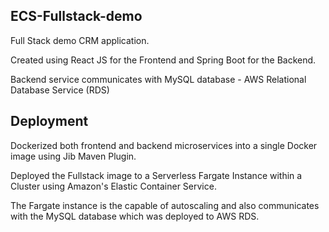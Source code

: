 ## ECS-Fullstack-demo

Full Stack demo CRM application. 

Created using React JS for the Frontend and Spring Boot for the Backend.

Backend service communicates with MySQL database - AWS Relational Database Service (RDS)

## Deployment 
Dockerized both frontend and backend microservices into a single Docker image using Jib Maven Plugin.

Deployed the Fullstack image to a Serverless Fargate Instance within a Cluster using Amazon's Elastic Container Service.

The Fargate instance is the capable of autoscaling and also communicates with the MySQL database which was deployed to AWS RDS. 




